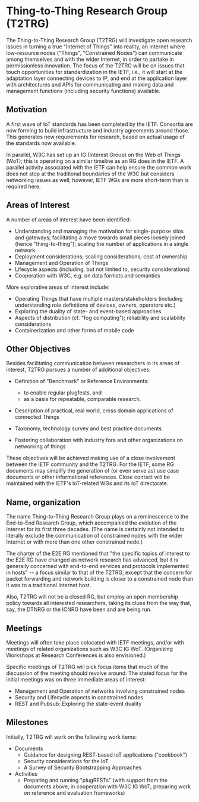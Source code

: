 # Thing-to-Thing Research Group (T2TRG)

The Thing-to-Thing Research Group (T2TRG) will investigate open
research issues in turning a true "Internet of Things" into reality,
an Internet where low-resource nodes ("Things", "Constrained Nodes")
can communicate among themselves and with the wider Internet, in order
to partake in permissionless innovation.  The focus of the T2TRG will
be on issues that touch opportunities for standardization in the IETF,
i.e., it will start at the adaptation layer connecting devices to IP,
and end at the application layer with architectures and APIs for
communicating and making data and management functions (including
security functions) available.

## Motivation

A first wave of IoT standards has been completed by the IETF.
Consortia are now forming to build infrastructure and industry
agreements around those.  This generates new requirements for
research, based on actual usage of the standards now available.

In parallel, W3C has set up an IG (Interest Group) on the Web of
Things (WoT); this is operating on a similar timeline as an RG does in
the IETF.  A parallel activity associated with the IETF can help
ensure the common work does not stop at the traditional boundaries of
the W3C but considers networking issues as well; however, IETF WGs are
more short-term than is required here.

## Areas of Interest

A number of areas of interest have been identified:

- Understanding and managing the motivation for single-purpose silos
   and gateways; facilitating a move towards small pieces loosely
   joined (hence "thing-to-thing"); scaling the number of applications
   in a single network
- Deployment considerations; scaling considerations; cost of
   ownership
- Management and Operation of Things
- Lifecycle aspects (including, but not limited to, security
   considerations)
- Cooperation with W3C, e.g. on data formats and semantics

More explorative areas of interest include:

- Operating Things that have multiple masters/stakeholders (including
  understanding role definitions of devices, owners, operators etc.)
- Exploring the duality of state- and event-based approaches
- Aspects of distribution (cf. "fog computing"); reliability and
  scalability considerations
- Containerization and other forms of mobile code

## Other Objectives

Besides facilitating communication between researchers in its areas of
interest, T2TRG pursues a number of additional objectives:

* Definition of "Benchmark" or Reference Environments:
    - to enable regular plugfests, and
    - as a basis for repeatable, comparable research.

* Description of practical, real world, cross domain applications of
    connected Things

* Taxonomy, technology survey and best practice documents

* Fostering collaboration with industry fora and other organizations
  on networking of things

These objectives will be achieved making use of a close involvement
between the IETF community and the T2TRG.  For the IETF, some RG
documents may simplify the generation of (or even serve as) use case
documents or other informational references.  Close contact will be
maintained with the IETF's IoT-related WGs and its IoT directorate.

## Name, organization

The name Thing-to-Thing Research Group plays on a reminescence to the
End-to-End Research Group, which accompanied the evolution of the
Internet for its first three decades.  (The name is certainly not
intended to literally exclude the communication of constrained nodes
with the wider Internet or with more than one other constrained node.)

The charter of the E2E RG mentioned that "the specific topics of
interest to the E2E RG have changed as network research has advanced,
but it is generally concerned with end-to-end services and protocols
implemented in hosts" -- a focus similar to that of the T2TRG, except
that the concern for packet forwarding and network building is closer
to a constrained node than it was to a traditional Internet host.

Also, T2TRG will not be a closed RG, but employ an open membership
policy towards all interested researchers, taking its clues from the
way that, say, the DTNRG or the ICNRG have been and are being run.

## Meetings

Meetings will often take place colocated with IETF meetings, and/or
with meetings of related organizations such as W3C IG WoT.
(Organizing Workshops at Research Conferences is also envisioned.)

Specific meetings of T2TRG will pick focus items that much of the
discussion of the meeting should revolve around.  The stated focus for
the initial meetings was on three immediate areas of interest:

- Management and Operation of networks involving constrained nodes
- Security and Lifecycle aspects in constrained nodes
- REST and Pubsub: Exploring the state-event duality

## Milestones

Initially, T2TRG will work on the following work items:

* Documents
    * Guidance for designing REST-based IoT applications ("cookbook")
    * Security considerations for the IoT
    * A Survey of Security Bootstrapping Approaches
* Activities
    * Preparing and running "plugRESTs" (with support from the
      documents above, in cooperation with W3C IG WoT; preparing work
      on reference and evaluation frameworks)

